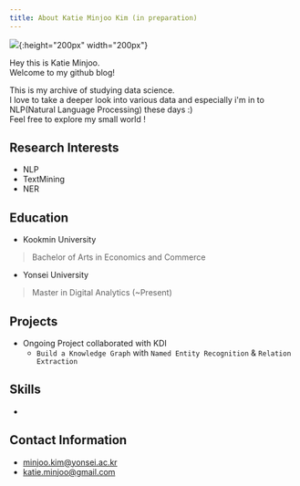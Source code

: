 ```yaml
---
title: About Katie Minjoo Kim (in preparation)
---
```


![](/assets/img/sample/minjoo.png){:height="200px" width="200px"}

Hey this is Katie Minjoo.  
Welcome to my github blog!

This is my archive of studying data science.  
I love to take a deeper look into various data and especially i'm in to NLP(Natural Language Processing) these days :)  
Feel free to explore my small world !


## Research Interests
- NLP
- TextMining
- NER

## Education
+ Kookmin University
> Bachelor of Arts in Economics and Commerce

+ Yonsei University
> Master in Digital Analytics (~Present)


## Projects
+ Ongoing Project collaborated with KDI
	- `Build a Knowledge Graph` with `Named Entity Recognition` & `Relation Extraction`

## Skills
+ 


## Contact Information
+ minjoo.kim@yonsei.ac.kr
+ katie.minjoo@gmail.com
